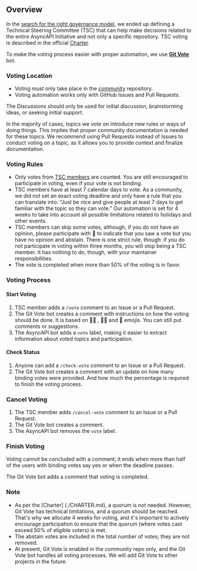 ## Overview

In the [search for the right governance model](https://www.asyncapi.com/blog/governance-motivation), we ended up defining a Technical Steering Committee (TSC) that can help make decisions related to the entire AsyncAPI Initiative and not only a specific repository. TSC voting is described in the official [Charter](https://github.com/asyncapi/community/blob/master/CHARTER.md#4-tsc-voting).

To make the voting process easier with proper automation, we use [**Git Vote**](https://github.com/cncf/gitvote) bot.

### Voting Location

- Voting must only take place in the [community](https://github.com/asyncapi/community) repository.
- Voting automation works only with GitHub Issues and Pull Requests.

The Discussions should only be used for initial discussion, brainstorming ideas, or seeking initial support.

In the majority of cases, topics we vote on introduce new rules or ways of doing things. This implies that proper community documentation is needed for these topics. We recommend using Pull Requests instead of Issues to conduct voting on a topic, as it allows you to provide context and finalize documentation.

### Voting Rules

* Only votes from [TSC members](https://www.asyncapi.com/community/tsc) are counted. You are still encouraged to participate in voting, even if your vote is not binding.
* TSC members have at least 7 calendar days to vote. As a community, we did not set an exact voting deadline and only have a rule that you can translate into: "Just be nice and give people at least 7 days to get familiar with the topic so they can vote." Our automation is set for 4 weeks to take into account all possible limitations related to holidays and other events.
* TSC members can skip some votes, although, if you do not have an opinion, please participate with 👀 to indicate that you saw a vote but you have no opinion and abstain. There is one strict rule, though: if you do not participate in voting within three months, you will stop being a TSC member. It has nothing to do, though, with your maintainer responsibilities.
* The vote is completed when more than 50% of the voting is in favor.

### Voting Process

#### Start Voting

1. TSC member adds a `/vote` comment to an Issue or a Pull Request.
2. The Git Vote bot creates a comment with instructions on how the voting should be done. It is based on  👍🏼 , 👎🏼 and 👀 emojis. You can still put comments or suggestions.
3. The AsyncAPI bot adds a `vote` label, making it easier to extract information about voted topics and participation.

#### Check Status

1. Anyone can add a `/check-vote` comment to an Issue or a Pull Request.
2. The Git Vote bot creates a comment with an update on how many binding votes were provided. And how much the percentage is required to finish the voting process.

### Cancel Voting

1. The TSC member adds `/cancel-vote` comment to an Issue or a Pull Request.
2. The Git Vote bot creates a comment.
3. The AsyncAPI bot removes the `vote` label.

### Finish Voting

Voting cannot be concluded with a comment; it ends when more than half of the users with binding votes say yes or when the deadline passes.

The Git Vote bot adds a comment that voting is completed.

### Note

* As per the [Charter] (./CHARTER.md), a quorum is not needed. However, Git Vote has technical limitations, and a quorum should be reached. That's why we allocate 4 weeks for voting, and it's important to actively encourage participation to ensure that the quorum (where votes cast exceed 50% of eligible voters) is met.
* The abstain votes are included in the total number of votes; they are not removed.
* At present, Git Vote is enabled in the community repo only, and the Git Vote bot handles all voting processes. We will add Git Vote to other projects in the future.
